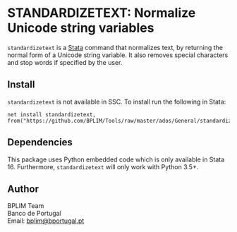 # STANDARDIZETEXT: Normalize Unicode string variables

`standardizetext` is a [Stata](http://www.stata.com/) command that normalizes text, by returning the normal form of a Unicode string variable. It also removes 
special characters and stop words if specified by the user.

## Install

`standardizetext` is not available in SSC. To install run the following in Stata:

```
net install standardizetext, from("https://github.com/BPLIM/Tools/raw/master/ados/General/standardizetext/")
```

## Dependencies

This package uses Python embedded code which is only available in Stata 16. Furthermore, `standardizetext` will only work with Python 3.5+.


## Author

BPLIM Team
<br>Banco de Portugal
<br>Email: bplim@bportugal.pt
